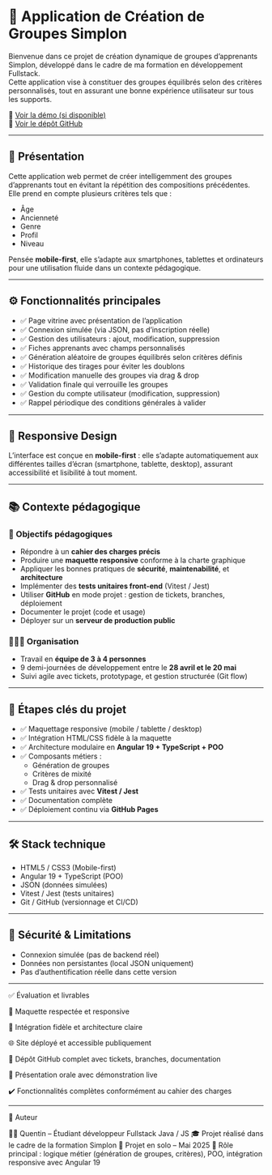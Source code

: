 # 🎯 Application de Création de Groupes Simplon

Bienvenue dans ce projet de création dynamique de groupes d’apprenants Simplon, développé dans le cadre de ma formation en développement Fullstack.  
Cette application vise à constituer des groupes équilibrés selon des critères personnalisés, tout en assurant une bonne expérience utilisateur sur tous les supports.

🔗 [Voir la démo (si disponible)](https://...)  
📁 [Voir le dépôt GitHub](https://github.com/Quentin384/Groupes-Listes)

---

## 🚀 Présentation

Cette application web permet de créer intelligemment des groupes d’apprenants tout en évitant la répétition des compositions précédentes.  
Elle prend en compte plusieurs critères tels que :

- Âge
- Ancienneté
- Genre
- Profil
- Niveau

Pensée **mobile-first**, elle s’adapte aux smartphones, tablettes et ordinateurs pour une utilisation fluide dans un contexte pédagogique.

---

## ⚙️ Fonctionnalités principales

- ✅ Page vitrine avec présentation de l’application
- ✅ Connexion simulée (via JSON, pas d’inscription réelle)
- ✅ Gestion des utilisateurs : ajout, modification, suppression
- ✅ Fiches apprenants avec champs personnalisés
- ✅ Génération aléatoire de groupes équilibrés selon critères définis
- ✅ Historique des tirages pour éviter les doublons
- ✅ Modification manuelle des groupes via drag & drop
- ✅ Validation finale qui verrouille les groupes
- ✅ Gestion du compte utilisateur (modification, suppression)
- ✅ Rappel périodique des conditions générales à valider

---

## 📱 Responsive Design

L’interface est conçue en **mobile-first** : elle s’adapte automatiquement aux différentes tailles d’écran (smartphone, tablette, desktop), assurant accessibilité et lisibilité à tout moment.

---

## 📚 Contexte pédagogique

### 🎯 Objectifs pédagogiques

- Répondre à un **cahier des charges précis**
- Produire une **maquette responsive** conforme à la charte graphique
- Appliquer les bonnes pratiques de **sécurité**, **maintenabilité**, et **architecture**
- Implémenter des **tests unitaires front-end** (Vitest / Jest)
- Utiliser **GitHub** en mode projet : gestion de tickets, branches, déploiement
- Documenter le projet (code et usage)
- Déployer sur un **serveur de production public**

### 🧑‍🤝‍🧑 Organisation

- Travail en **équipe de 3 à 4 personnes**
- 9 demi-journées de développement entre le **28 avril et le 20 mai**
- Suivi agile avec tickets, prototypage, et gestion structurée (Git flow)

---

## 🧩 Étapes clés du projet

- ✅ Maquettage responsive (mobile / tablette / desktop)
- ✅ Intégration HTML/CSS fidèle à la maquette
- ✅ Architecture modulaire en **Angular 19 + TypeScript + POO**
- ✅ Composants métiers :
  - Génération de groupes
  - Critères de mixité
  - Drag & drop personnalisé
- ✅ Tests unitaires avec **Vitest / Jest**
- ✅ Documentation complète
- ✅ Déploiement continu via **GitHub Pages**

---

## 🛠 Stack technique

- HTML5 / CSS3 (Mobile-first)
- Angular 19 + TypeScript (POO)
- JSON (données simulées)
- Vitest / Jest (tests unitaires)
- Git / GitHub (versionnage et CI/CD)

---

## 🔐 Sécurité & Limitations

- Connexion simulée (pas de backend réel)
- Données non persistantes (local JSON uniquement)
- Pas d’authentification réelle dans cette version

---

✅ Évaluation et livrables

🎯 Maquette respectée et responsive

🧱 Intégration fidèle et architecture claire

🌐 Site déployé et accessible publiquement

🔧 Dépôt GitHub complet avec tickets, branches, documentation

🎤 Présentation orale avec démonstration live

✔️ Fonctionnalités complètes conformément au cahier des charges

---

📌 Auteur

👨‍💻 Quentin – Étudiant développeur Fullstack Java / JS
🎓 Projet réalisé dans le cadre de la formation Simplon
📆 Projet en solo – Mai 2025
🎯 Rôle principal : logique métier (génération de groupes, critères), POO, intégration responsive avec Angular 19

